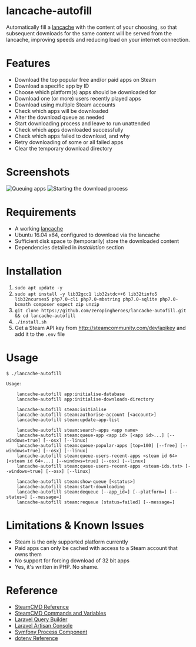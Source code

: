 # lancache-autofill
Automatically fill a [lancache](https://github.com/zeropingheroes/lancache) with the content of your choosing, so that subsequent downloads for the same content will be served from the lancache, improving speeds and reducing load on your internet connection.

# Features
* Download the top popular free and/or paid apps on Steam
* Download a specific app by ID
* Choose which platform(s) apps should be downloaded for
* Download one (or more) users recently played apps
* Download using multiple Steam accounts
* Check which apps will be downloaded
* Alter the download queue as needed
* Start downloading process and leave to run unattended
* Check which apps downloaded successfully
* Check which apps failed to download, and why
* Retry downloading of some or all failed apps
* Clear the temporary download directory 

# Screenshots

![Queuing apps](docs/screenshots/lancache-autofill-01.png)
![Starting the download process](docs/screenshots/lancache-autofill-02.png)

# Requirements
* A working [lancache](https://github.com/zeropingheroes/lancache)
* Ubuntu 16.04 x64, configured to download via the lancache
* Sufficient disk space to (temporarily) store the downloaded content
* Dependencies detailed in *Installation* section

# Installation
1. `sudo apt update -y` 
2. `sudo apt install -y lib32gcc1 lib32stdc++6 lib32tinfo5 lib32ncurses5 php7.0-cli php7.0-mbstring php7.0-sqlite php7.0-bcmath composer expect zip unzip`
3. `git clone https://github.com/zeropingheroes/lancache-autofill.git && cd lancache-autofill`
4. `./install.sh`
5. Get a Steam API key from http://steamcommunity.com/dev/apikey and add it to the `.env` file

# Usage

    $ ./lancache-autofill
    
    Usage:
    
        lancache-autofill app:initialise-database
        lancache-autofill app:initialise-downloads-directory

        lancache-autofill steam:initialise
        lancache-autofill steam:authorise-account [<account>]
        lancache-autofill steam:update-app-list
        
	    lancache-autofill steam:search-apps <app name>
        lancache-autofill steam:queue-app <app id> [<app id>...] [--windows=true] [--osx] [--linux]
        lancache-autofill steam:queue-popular-apps [top=100] [--free] [--windows=true] [--osx] [--linux]
        lancache-autofill steam:queue-users-recent-apps <steam id 64> [<steam id 64>...] [--windows=true] [--osx] [--linux]
        lancache-autofill steam:queue-users-recent-apps <steam-ids.txt> [--windows=true] [--osx] [--linux]
        
        lancache-autofill steam:show-queue [<status>]
        lancache-autofill steam:start-downloading
        lancache-autofill steam:dequeue [--app_id=] [--platform=] [--status=] [--message=]
        lancache-autofill steam:requeue [status=failed] [--message=]

# Limitations & Known Issues
* Steam is the only supported platform currently
* Paid apps can only be cached with access to a Steam account that owns them
* No support for forcing download of 32 bit apps
* Yes, it's written in PHP. No shame.

# Reference

* [SteamCMD Reference](https://developer.valvesoftware.com/wiki/SteamCMD)
* [SteamCMD Commands and Variables](https://github.com/dgibbs64/SteamCMD-Commands-List/blob/master/steamcmdcommands.txt)
* [Laravel Query Builder](https://laravel.com/docs/5.5/queries)
* [Laravel Artisan Console](https://laravel.com/docs/5.5/artisan)
* [Symfony Process Component](http://symfony.com/doc/current/components/process.html)
* [dotenv Reference](https://github.com/vlucas/phpdotenv/blob/master/README.md)
